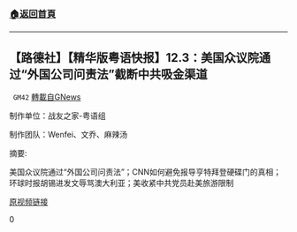 ###  [:house:返回首頁](https://github.com/ourhimalayas/txt)
---

## 【路德社】【精华版粤语快报】12.3：美国众议院通过“外国公司问责法”截断中共吸金渠道
` GM42` [轉載自GNews](https://gnews.org/zh-hans/616079/)

制作单位：战友之家-粤语组

制作团队：Wenfei、文乔、麻辣汤



摘要:

美国众议院通过“外国公司问责法”；CNN如何避免报导亨特拜登硬碟门的真相；环球时报胡锡进发文辱骂澳大利亚；美收紧中共党员赴美旅游限制

[原视频链接](https://youtu.be/NsxLZsv_eco)

0
